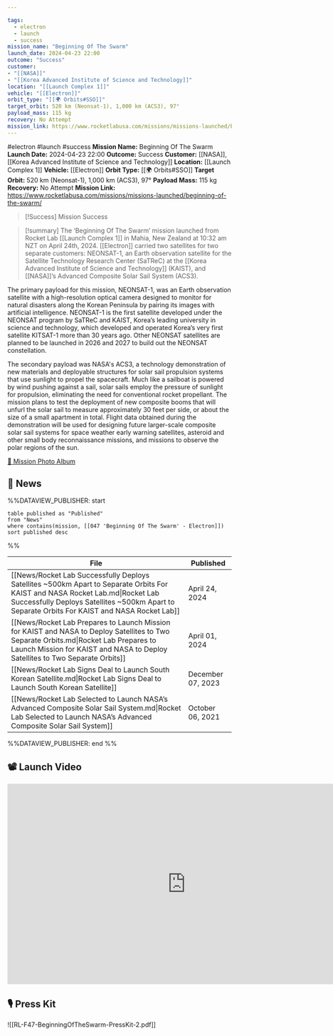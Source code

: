 ```yaml
---

tags:
  - electron
  - launch
  - success
mission_name: "Beginning Of The Swarm"
launch_date: 2024-04-23 22:00
outcome: "Success"
customer: 
- "[[NASA]]"
- "[[Korea Advanced Institute of Science and Technology]]"
location: "[[Launch Complex 1]]"
vehicle: "[[Electron]]"
orbit_type: "[[🌍 Orbits#SSO]]"
target_orbit: 520 km (Neonsat-1), 1,000 km (ACS3), 97°
payload_mass: 115 kg
recovery: No Attempt
mission_link: https://www.rocketlabusa.com/missions/missions-launched/beginning-of-the-swarm/
---
```


#electron #launch #success
**Mission Name:** Beginning Of The Swarm
**Launch Date:** 2024-04-23 22:00
**Outcome:** Success
**Customer:** [[NASA]], [[Korea Advanced Institute of Science and Technology]]
**Location:** [[Launch Complex 1]]
**Vehicle:** [[Electron]]
**Orbit Type:** [[🌍 Orbits#SSO]]
**Target Orbit:** 520 km (Neonsat-1), 1,000 km (ACS3), 97°
**Payload Mass:** 115 kg
**Recovery:** No Attempt
**Mission Link:** https://www.rocketlabusa.com/missions/missions-launched/beginning-of-the-swarm/

>[!Success] Mission Success

>[!summary]
The ‘Beginning Of The Swarm’ mission launched from Rocket Lab [[Launch Complex 1]] in Mahia, New Zealand at 10:32 am NZT on April 24th, 2024. [[Electron]] carried two satellites for two separate customers: NEONSAT-1, an Earth observation satellite for the Satellite Technology Research Center (SaTReC) at the [[Korea Advanced Institute of Science and Technology]] (KAIST), and [[NASA]]’s Advanced Composite Solar Sail System (ACS3).
>
The primary payload for this mission, NEONSAT-1, was an Earth observation satellite with a high-resolution optical camera designed to monitor for natural disasters along the Korean Peninsula by pairing its images with artificial intelligence. NEONSAT-1 is the first satellite developed under the NEONSAT program by SaTReC and KAIST, Korea’s leading university in science and technology, which developed and operated Korea’s very first satellite KITSAT-1 more than 30 years ago. Other NEONSAT satellites are planned to be launched in 2026 and 2027 to build out the NEONSAT constellation. 
>
The secondary payload was NASA's ACS3, a technology demonstration of new materials and deployable structures for solar sail propulsion systems that use sunlight to propel the spacecraft. Much like a sailboat is powered by wind pushing against a sail, solar sails employ the pressure of sunlight for propulsion, eliminating the need for conventional rocket propellant. The mission plans to test the deployment of new composite booms that will unfurl the solar sail to measure approximately 30 feet per side, or about the size of a small apartment in total. Flight data obtained during the demonstration will be used for designing future larger-scale composite solar sail systems for space weather early warning satellites, asteroid and other small body reconnaissance missions, and missions to observe the polar regions of the sun.
>
[📸 Mission Photo Album](https://www.flickr.com/photos/rocketlab/albums/72177720316422225/)

## 📰 News
%%DATAVIEW_PUBLISHER: start
```
table published as "Published"
from "News"
where contains(mission, [[047 'Beginning Of The Swarm' - Electron]])
sort published desc
```
%%

| File                                                                                                                                                                                                                               | Published         |
| ---------------------------------------------------------------------------------------------------------------------------------------------------------------------------------------------------------------------------------- | ----------------- |
| [[News/Rocket Lab Successfully Deploys Satellites ~500km Apart to Separate Orbits  For KAIST and NASA  Rocket Lab.md\|Rocket Lab Successfully Deploys Satellites ~500km Apart to Separate Orbits  For KAIST and NASA  Rocket Lab]] | April 24, 2024    |
| [[News/Rocket Lab Prepares to Launch Mission for KAIST and NASA to Deploy Satellites to Two Separate Orbits.md\|Rocket Lab Prepares to Launch Mission for KAIST and NASA to Deploy Satellites to Two Separate Orbits]]             | April 01, 2024    |
| [[News/Rocket Lab Signs Deal to Launch South Korean Satellite.md\|Rocket Lab Signs Deal to Launch South Korean Satellite]]                                                                                                         | December 07, 2023 |
| [[News/Rocket Lab Selected to Launch NASA’s Advanced Composite Solar Sail System.md\|Rocket Lab Selected to Launch NASA’s Advanced Composite Solar Sail System]]                                                                   | October 06, 2021  |

%%DATAVIEW_PUBLISHER: end %%

## 📽️ Launch Video

<iframe width="800" height="450" src="https://www.youtube.com/embed/9izutzETw1U" title="Rocket Lab&#39;s Electron - Beginning Of The Swarm Mission" frameborder="0" allow="accelerometer; autoplay; clipboard-write; encrypted-media; gyroscope; picture-in-picture; web-share" referrerpolicy="strict-origin-when-cross-origin" allowfullscreen></iframe>     

## 🎙️ Press Kit

![[RL-F47-BeginningOfTheSwarm-PressKit-2.pdf]]